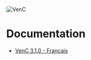 ![VenC](http://download.tuxfamily.org/dsalem/img/2017_-_Denis_Salem_-_CC_By_SA_-_VenC-logo.svg "VenC")

# Documentation

- [VenC 3.1.0 - Français](https://venc.software/)
